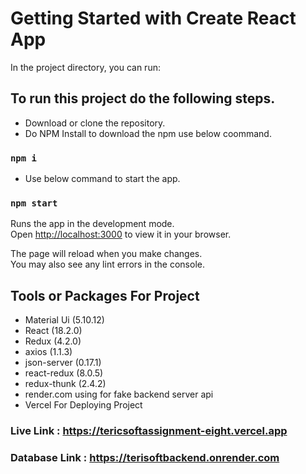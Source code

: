 # Getting Started with Create React App

In the project directory, you can run:

## To run this project do the following steps.
- Download or clone the repository.
- Do NPM Install to download the npm use below coommand.
### `npm i`
- Use below command to start the app.
### `npm start`

Runs the app in the development mode.\
Open [http://localhost:3000](http://localhost:3000) to view it in your browser.

The page will reload when you make changes.\
You may also see any lint errors in the console.

## Tools or Packages For Project
- Material Ui (5.10.12)
- React (18.2.0)
- Redux (4.2.0)
- axios (1.1.3)
- json-server (0.17.1)
- react-redux (8.0.5)
- redux-thunk (2.4.2)
- render.com using for fake backend server api
- Vercel For Deploying Project


### Live Link : https://tericsoftassignment-eight.vercel.app
### Database Link : https://terisoftbackend.onrender.com

